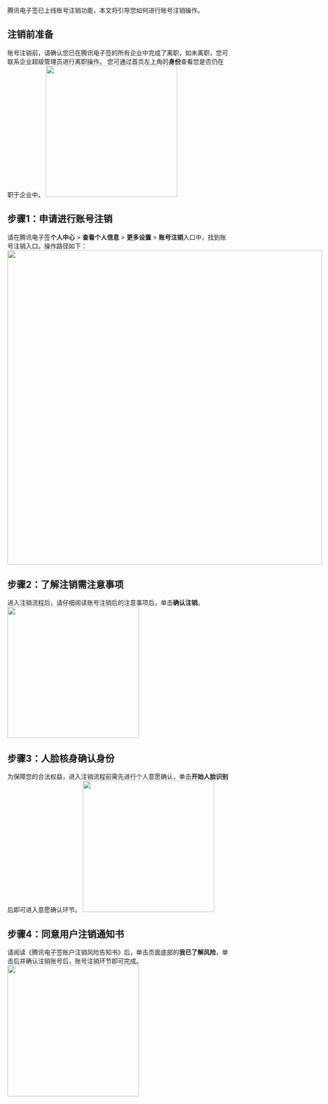 腾讯电子签已上线账号注销功能，本文将引导您如何进行账号注销操作。

## 注销前准备
账号注销前，请确认您已在腾讯电子签的所有企业中完成了离职，如未离职，您可联系企业超级管理员进行离职操作。
您可通过首页左上角的**身份**查看您是否仍在职于企业中。
<img style="width:300px; max-width: inherit;" src="https://qcloudimg.tencent-cloud.cn/raw/001e48bb2e318025de26faa856140e9b.png" />

## 步骤1：申请进行账号注销
请在腾讯电子签**个人中心** > **查看个人信息** > **更多设置** > **账号注销**入口中，找到账号注销入口。操作路径如下：
<img style="width:718px; max-width: inherit;" src="https://qcloudimg.tencent-cloud.cn/raw/29b931581800f412f4919e9fb5eb083e.png" />

## 步骤2：了解注销需注意事项
进入注销流程后，请仔细阅读账号注销后的注意事项后，单击**确认注销**。
<img style="width:300px; max-width: inherit;" src="https://qcloudimg.tencent-cloud.cn/raw/74ea2965d2d8178632ac63d62102c5e9.jpg" />

## 步骤3：人脸核身确认身份
为保障您的合法权益，进入注销流程前需先进行个人意愿确认，单击**开始人脸识别**后即可进入意愿确认环节。
<img style="width:300px; max-width: inherit;" src="https://qcloudimg.tencent-cloud.cn/raw/19b1123614b4e80c44ae623ef31960c2.jpg" />

## 步骤4：同意用户注销通知书
请阅读《腾讯电子签账户注销风险告知书》后，单击页面底部的**我已了解风险**，单击后并确认注销账号后，账号注销环节即可完成。
<img style="width:300px; max-width: inherit;" src="https://qcloudimg.tencent-cloud.cn/raw/6c44c7daa00c446dd3c9ac117cd6c58d.jpg" />
